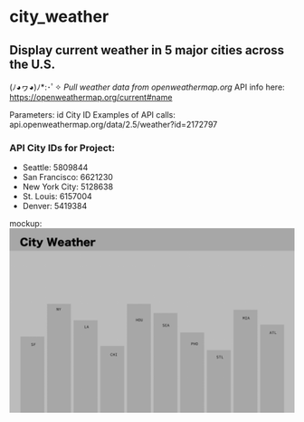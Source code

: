 # city_weather
## Display current weather in 5 major cities across the U.S. 
(ﾉ◕ヮ◕)ﾉ*:･ﾟ✧
*Pull weather data from openweathermap.org*
API info here: https://openweathermap.org/current#name

Parameters:
id City ID
Examples of API calls:
api.openweathermap.org/data/2.5/weather?id=2172797

### API City IDs for Project: 
* Seattle: 5809844
* San Francisco: 6621230
* New York City: 5128638
* St. Louis: 6157004
* Denver: 5419384

mockup:
![GitHub Logo](city_weather_wireframe.png)